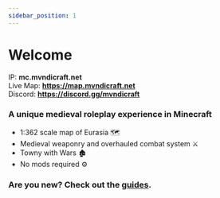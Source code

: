 ```yaml
---
sidebar_position: 1
---
```



# Welcome 
IP: **mc.mvndicraft.net** <br/>
Live Map: **https://map.mvndicraft.net** <br/>
Discord: **https://discord.gg/mvndicraft**

### A unique medieval roleplay experience in Minecraft
- 1:362 scale map of Eurasia 🗺
- Medieval weaponry and overhauled combat system ⚔
- Towny with Wars 🏚
- No mods required ⚙


### Are you new? Check out the [guides](https://mvndicraft.net/docs/category/Guides).

